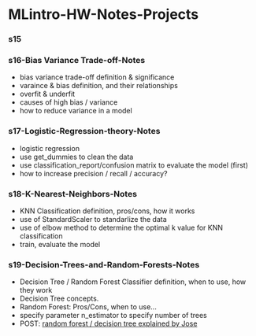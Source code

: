 # MLintro-HW-Notes-Projects

### s15


### s16-Bias Variance Trade-off-Notes
- bias variance trade-off definition & significance
- varaince & bias definition, and their relationships
- overfit & underfit
- causes of high bias / variance
- how to reduce variance in a model


### s17-Logistic-Regression-theory-Notes
- logistic regression
- use get_dummies to clean the data 
- use classification_report/confusion matrix to evaluate the model (first)
- how to increase precision / recall / accuracy?


### s18-K-Nearest-Neighbors-Notes
- KNN Classification definition, pros/cons, how it works
- use of StandardScaler to standarlize the data 
- use of elbow method to determine the optimal k value for KNN classification
- train, evaluate the model


### s19-Decision-Trees-and-Random-Forests-Notes
- Decision Tree / Random Forest Classifier definition, when to use, how they work
- Decision Tree concepts. 
- Random Forest: Pros/Cons, when to use...
- specify parameter n_estimator to specify number of trees
- POST: <a href='https://medium.com/@josemarcialportilla/enchanted-random-forest-b08d418cb411#.hh7n1co54'>random forest / decision tree explained by Jose</a>
